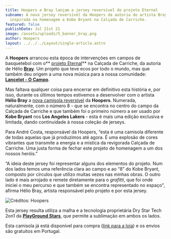 ```yaml
---
title: Hoopers e Bray lançam a jersey reversível do projeto Eternal
subname: A nova jersey reversível da Hoopers da autoria do artista Bray
  inspirada na homenagem a Kobe Bryant na Calçada de Carriche.
featured: false
publishDate: Jul 21st 21
image: /assets/uploads/5_banner_bray.png
author: Hoopers
layout: ../../../Layout/single-article.astro
---
```

<!--StartFragment-->

A **Hoopers** arrancou esta época de intervenções em campos de basquetebol com o** [projeto Eternal](https://www.instagram.com/p/COYmexihOVF/)** na Calçada de Carriche, da autoria de Hélio **[Bray](https://www.instagram.com/heliobray/)**. Um projeto que teve ecos por todo o mundo, mas que também deu origem a uma nova música para a nossa comunidade: **[Lancelot - O Campo](https://www.youtube.com/watch?v=8EgWTUZ2qKA)**.

Mas faltava qualquer coisa para encerrar em definitivo esta história e, por isso, durante os últimos tempos estivemos a desenvolver com o artista **Hélio Bray** a [nova camisola reversível](https://hoopers.store/collections/jerseys/products/jersey-helio-bray-x-hoopers) da **Hoopers**. Numerada, naturalmente, com o número 8 - que se encontra no centro do campo da Calçada de Carriche e que também foi o primeiro número a ser usado por **Kobe Bryant** nos **Los Angeles Lakers** - esta é mais uma edição exclusiva e limitada, dando continuidade à nossa coleção de jerseys.

Para André Costa, responsável da Hoopers, “esta é uma camisola diferente de todas aquelas que já produzimos até agora. É uma explosão de cores vibrantes que transmite a energia e a mística da revigorada Calçada de Carriche. Uma justa forma de fechar este projeto de homenagem a um dos nossos heróis.”

“A ideia deste jersey foi representar alguns dos elementos do projeto. Num dos lados temos uma referência clara ao campo e ao “8” do Kobe Bryant, composto por círculos que utilizo muitas vezes nas minhas obras. O outro lado é mais arrojado e remete diretamente para o *grafitti*, que foi onde iniciei o meu percurso e que também se encontra representado no espaço", afirma Hélio Bray, artista responsável pelo projeto e por esta jersey.

<!--EndFragment-->

![Créditos: Hoopers](https://images.squarespace-cdn.com/content/v1/5f217fac8e24187c674282cd/1626958731434-9TBY2LTLXAH7O4YNOJRY/artbrayhero.jpg?format=1500w "Créditos: Hoopers")

<!--StartFragment-->

Esta jersey resulta utiliza a malha e a tecnologia proprietária Dry Star Tech 2on1 da **[PlayGround Stars](https://www.instagram.com/playgroundstars/)**, que permite a sublimação em ambos os lados.

Esta camisola já está disponível para compra ([link para a loja](https://hoopers.store/products/jersey-helio-bray-x-hoopers)) e os envios são gratuitos em Portugal.



<!--EndFragment-->